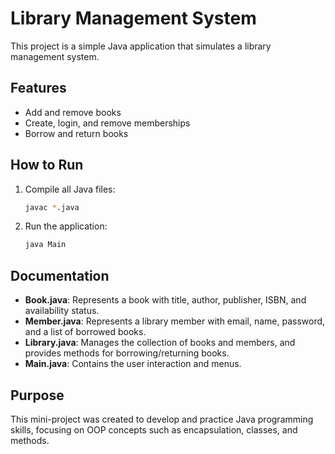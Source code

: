 # Library Management System  

This project is a simple Java application that simulates a library management system.  

## Features  
- Add and remove books  
- Create, login, and remove memberships  
- Borrow and return books

## How to Run  
1. Compile all Java files:  
   ```sh
   javac *.java
   ```

2. Run the application:
    ```sh
    java Main
    ```

## Documentation  
- **Book.java**: Represents a book with title, author, publisher, ISBN, and availability status.  
- **Member.java**: Represents a library member with email, name, password, and a list of borrowed books.  
- **Library.java**: Manages the collection of books and members, and provides methods for borrowing/returning books.  
- **Main.java**: Contains the user interaction and menus.  

## Purpose  
This mini-project was created to develop and practice Java programming skills, focusing on OOP concepts such as encapsulation, classes, and methods.  




